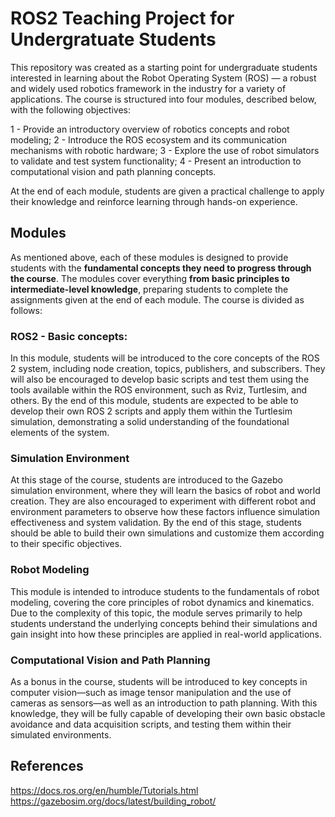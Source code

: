 # ROS2 Teaching Project for Undergratuate Students
This repository was created as a starting point for undergraduate students interested in learning about the Robot Operating System (ROS) — a robust and widely used robotics framework in the industry for a variety of applications. The course is structured into four modules, described below, with the following objectives: 

1 - Provide an introductory overview of robotics concepts and robot modeling;
2 - Introduce the ROS ecosystem and its communication mechanisms with robotic hardware;
3 - Explore the use of robot simulators to validate and test system functionality;
4 - Present an introduction to computational vision and path planning concepts.

At the end of each module, students are given a practical challenge to apply their knowledge and reinforce learning through hands-on experience.

## Modules
As mentioned above, each of these modules is designed to provide students with the **fundamental concepts they need to progress through the course**. The modules cover everything **from basic principles to intermediate-level knowledge**, preparing students to complete the assignments given at the end of each module.
The course is divided as follows:

### ROS2 - Basic concepts:
In this module, students will be introduced to the core concepts of the ROS 2 system, including node creation, topics, publishers, and subscribers. They will also be encouraged to develop basic scripts and test them using the tools available within the ROS environment, such as Rviz, Turtlesim, and others.
By the end of this module, students are expected to be able to develop their own ROS 2 scripts and apply them within the Turtlesim simulation, demonstrating a solid understanding of the foundational elements of the system.

### Simulation Environment
At this stage of the course, students are introduced to the Gazebo simulation environment, where they will learn the basics of robot and world creation. They are also encouraged to experiment with different robot and environment parameters to observe how these factors influence simulation effectiveness and system validation.
By the end of this stage, students should be able to build their own simulations and customize them according to their specific objectives.

### Robot Modeling
This module is intended to introduce students to the fundamentals of robot modeling, covering the core principles of robot dynamics and kinematics.
Due to the complexity of this topic, the module serves primarily to help students understand the underlying concepts behind their simulations and gain insight into how these principles are applied in real-world applications.

### Computational Vision and Path Planning
As a bonus in the course, students will be introduced to key concepts in computer vision—such as image tensor manipulation and the use of cameras as sensors—as well as an introduction to path planning.
With this knowledge, they will be fully capable of developing their own basic obstacle avoidance and data acquisition scripts, and testing them within their simulated environments.

## References
https://docs.ros.org/en/humble/Tutorials.html <br>
https://gazebosim.org/docs/latest/building_robot/
